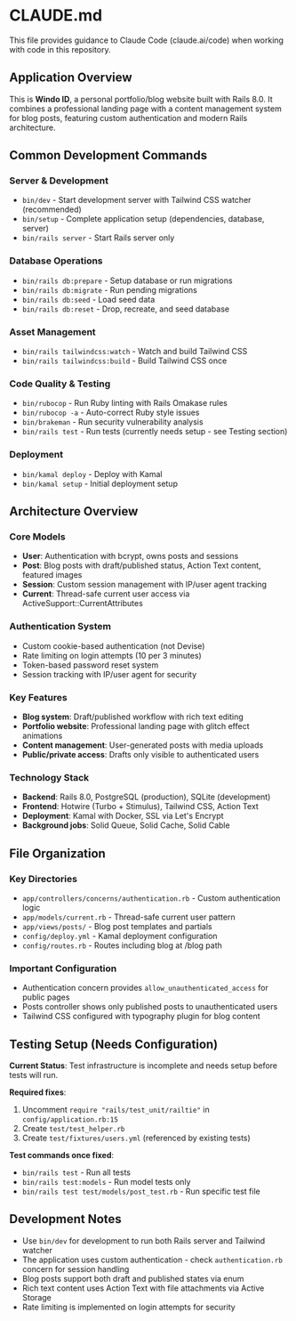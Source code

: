 # CLAUDE.md

This file provides guidance to Claude Code (claude.ai/code) when working with code in this repository.

## Application Overview

This is **Windo ID**, a personal portfolio/blog website built with Rails 8.0. It combines a professional landing page with a content management system for blog posts, featuring custom authentication and modern Rails architecture.

## Common Development Commands

### Server & Development
- `bin/dev` - Start development server with Tailwind CSS watcher (recommended)
- `bin/setup` - Complete application setup (dependencies, database, server)
- `bin/rails server` - Start Rails server only

### Database Operations
- `bin/rails db:prepare` - Setup database or run migrations
- `bin/rails db:migrate` - Run pending migrations
- `bin/rails db:seed` - Load seed data
- `bin/rails db:reset` - Drop, recreate, and seed database

### Asset Management
- `bin/rails tailwindcss:watch` - Watch and build Tailwind CSS
- `bin/rails tailwindcss:build` - Build Tailwind CSS once

### Code Quality & Testing
- `bin/rubocop` - Run Ruby linting with Rails Omakase rules
- `bin/rubocop -a` - Auto-correct Ruby style issues
- `bin/brakeman` - Run security vulnerability analysis
- `bin/rails test` - Run tests (currently needs setup - see Testing section)

### Deployment
- `bin/kamal deploy` - Deploy with Kamal
- `bin/kamal setup` - Initial deployment setup

## Architecture Overview

### Core Models
- **User**: Authentication with bcrypt, owns posts and sessions
- **Post**: Blog posts with draft/published status, Action Text content, featured images
- **Session**: Custom session management with IP/user agent tracking
- **Current**: Thread-safe current user access via ActiveSupport::CurrentAttributes

### Authentication System
- Custom cookie-based authentication (not Devise)
- Rate limiting on login attempts (10 per 3 minutes)
- Token-based password reset system
- Session tracking with IP/user agent for security

### Key Features
- **Blog system**: Draft/published workflow with rich text editing
- **Portfolio website**: Professional landing page with glitch effect animations
- **Content management**: User-generated posts with media uploads
- **Public/private access**: Drafts only visible to authenticated users

### Technology Stack
- **Backend**: Rails 8.0, PostgreSQL (production), SQLite (development)
- **Frontend**: Hotwire (Turbo + Stimulus), Tailwind CSS, Action Text
- **Deployment**: Kamal with Docker, SSL via Let's Encrypt
- **Background jobs**: Solid Queue, Solid Cache, Solid Cable

## File Organization

### Key Directories
- `app/controllers/concerns/authentication.rb` - Custom authentication logic
- `app/models/current.rb` - Thread-safe current user pattern
- `app/views/posts/` - Blog post templates and partials
- `config/deploy.yml` - Kamal deployment configuration
- `config/routes.rb` - Routes including blog at /blog path

### Important Configuration
- Authentication concern provides `allow_unauthenticated_access` for public pages
- Posts controller shows only published posts to unauthenticated users
- Tailwind CSS configured with typography plugin for blog content

## Testing Setup (Needs Configuration)

**Current Status**: Test infrastructure is incomplete and needs setup before tests will run.

**Required fixes**:
1. Uncomment `require "rails/test_unit/railtie"` in `config/application.rb:15`
2. Create `test/test_helper.rb`
3. Create `test/fixtures/users.yml` (referenced by existing tests)

**Test commands once fixed**:
- `bin/rails test` - Run all tests
- `bin/rails test:models` - Run model tests only
- `bin/rails test test/models/post_test.rb` - Run specific test file

## Development Notes

- Use `bin/dev` for development to run both Rails server and Tailwind watcher
- The application uses custom authentication - check `authentication.rb` concern for session handling
- Blog posts support both draft and published states via enum
- Rich text content uses Action Text with file attachments via Active Storage
- Rate limiting is implemented on login attempts for security